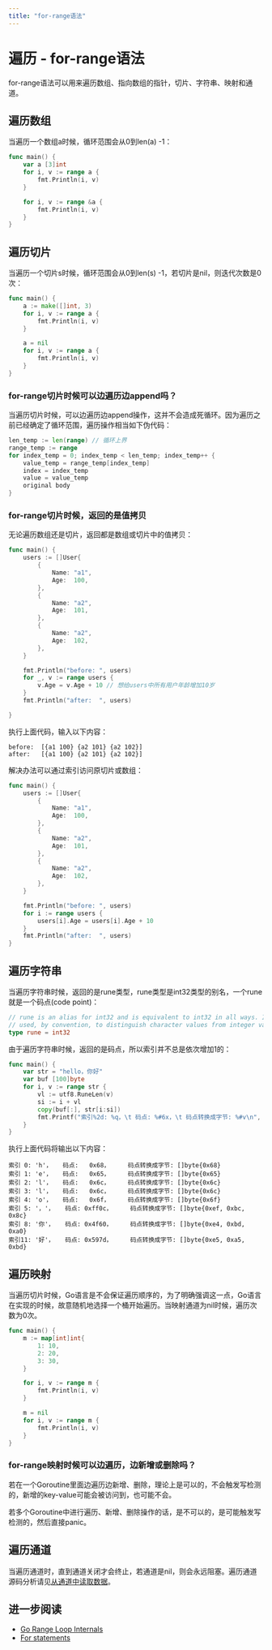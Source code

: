 ```yaml
---
title: "for-range语法"
---
```


# 遍历 - for-range语法

for-range语法可以用来遍历数组、指向数组的指针，切片、字符串、映射和通道。

## 遍历数组

当遍历一个数组a时候，循环范围会从0到len(a) -1：

```go
func main() {
	var a [3]int
	for i, v := range a {
		fmt.Println(i, v)
	}

    for i, v := range &a {
		fmt.Println(i, v)
	}
}
```

## 遍历切片

当遍历一个切片s时候，循环范围会从0到len(s) -1，若切片是nil，则迭代次数是0次：

```go
func main() {
	a := make([]int, 3)
	for i, v := range a {
		fmt.Println(i, v)
	}

    a = nil
    for i, v := range a {
		fmt.Println(i, v)
	}
}
```

### for-range切片时候可以边遍历边append吗？

当遍历切片时候，可以边遍历边append操作，这并不会造成死循环。因为遍历之前已经确定了循环范围，遍历操作相当如下伪代码：

```go
len_temp := len(range) // 循环上界
range_temp := range
for index_temp = 0; index_temp < len_temp; index_temp++ {
    value_temp = range_temp[index_temp]
    index = index_temp
    value = value_temp
    original body
}
```

### for-range切片时候，返回的是值拷贝

无论遍历数组还是切片，返回都是数组或切片中的值拷贝：

```go
func main() {
	users := []User{
		{
			Name: "a1",
			Age:  100,
		},
		{
			Name: "a2",
			Age:  101,
		},
		{
			Name: "a2",
			Age:  102,
		},
	}

	fmt.Println("before: ", users)
	for _, v := range users {
		v.Age = v.Age + 10 // 想给users中所有用户年龄增加10岁
	}
	fmt.Println("after:  ", users)

}
```

执行上面代码，输入以下内容：

```
before:  [{a1 100} {a2 101} {a2 102}]
after:   [{a1 100} {a2 101} {a2 102}]
```

解决办法可以通过索引访问原切片或数组：

```go
func main() {
	users := []User{
		{
			Name: "a1",
			Age:  100,
		},
		{
			Name: "a2",
			Age:  101,
		},
		{
			Name: "a2",
			Age:  102,
		},
	}

	fmt.Println("before: ", users)
	for i := range users {
		users[i].Age = users[i].Age + 10
	}
	fmt.Println("after:  ", users)
}
```

## 遍历字符串

当遍历字符串时候，返回的是rune类型，rune类型是int32类型的别名，一个rune就是一个码点(code point)：

```go
// rune is an alias for int32 and is equivalent to int32 in all ways. It is
// used, by convention, to distinguish character values from integer values.
type rune = int32
```


由于遍历字符串时候，返回的是码点，所以索引并不总是依次增加1的：

```go
func main() {
	var str = "hello，你好"
	var buf [100]byte
	for i, v := range str {
		vl := utf8.RuneLen(v)
		si := i + vl
		copy(buf[:], str[i:si])
		fmt.Printf("索引%2d: %q，\t 码点: %#6x，\t 码点转换成字节: %#v\n", i, v, v, buf[:vl])
	}
}
```

执行上面代码将输出以下内容：

```
索引 0: 'h'，	 码点:   0x68，	 码点转换成字节: []byte{0x68}
索引 1: 'e'，	 码点:   0x65，	 码点转换成字节: []byte{0x65}
索引 2: 'l'，	 码点:   0x6c，	 码点转换成字节: []byte{0x6c}
索引 3: 'l'，	 码点:   0x6c，	 码点转换成字节: []byte{0x6c}
索引 4: 'o'，	 码点:   0x6f，	 码点转换成字节: []byte{0x6f}
索引 5: '，'，	 码点: 0xff0c，	 码点转换成字节: []byte{0xef, 0xbc, 0x8c}
索引 8: '你'，	 码点: 0x4f60，	 码点转换成字节: []byte{0xe4, 0xbd, 0xa0}
索引11: '好'，	 码点: 0x597d，	 码点转换成字节: []byte{0xe5, 0xa5, 0xbd}
```

## 遍历映射

当遍历切片时候，Go语言是不会保证遍历顺序的，为了明确强调这一点，Go语言在实现的时候，故意随机地选择一个桶开始遍历。当映射通道为nil时候，遍历次数为0次。

```go
func main() {
	m := map[int]int{
		1: 10,
		2: 20,
		3: 30,
	}

	for i, v := range m {
		fmt.Println(i, v)
	}

	m = nil
	for i, v := range m {
		fmt.Println(i, v)
	}
}
```

### for-range映射时候可以边遍历，边新增或删除吗？

若在一个Goroutine里面边遍历边新增、删除，理论上是可以的，不会触发写检测的，新增的key-value可能会被访问到，也可能不会。

若多个Goroutine中进行遍历、新增、删除操作的话，是不可以的，是可能触发写检测的，然后直接panic。

## 遍历通道

当遍历通道时，直到通道关闭才会终止，若通道是nil，则会永远阻塞。遍历通道源码分析请见[从通道中读取数据](../concurrency/channel.html#id4)。


## 进一步阅读

- [Go Range Loop Internals](https://garbagecollected.org/2017/02/22/go-range-loop-internals/)
- [For statements](https://golang.org/ref/spec#For_statements)